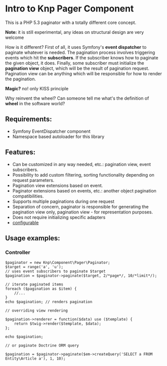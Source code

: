 # Intro to Knp Pager Component

This is a PHP 5.3 paginator with a totally different core concept.

**Note:** it is still experimental, any ideas on structural design are very welcome

How is it different? First of all, it uses Symfony's **event dispatcher** to paginate whatever is needed.
The pagination process involves triggering events which hit the **subscribers**. If the subscriber
knows how to paginate the given object, it does. Finally, some subscriber must initialize the
**pagination view** object, which will be the result of pagination request. Pagination view
can be anything which will be responsible for how to render the pagination.

**Magic?** no! only KISS principle

Why reinvent the wheel? Can someone tell me what's the definition of **wheel** in the software world? 

## Requirements:

- Symfony EventDispatcher component
- Namespace based autoloader for this library

## Features:

- Can be customized in any way needed, etc.: pagination view, event subscribers.
- Possibility to add custom filtering, sorting functionality depending on request parameters.
- Pagination view extensions based on event.
- Paginator extensions based on events, etc.: another object pagination compatibilities.
- Supports multiple paginations during one request
- Separation of concern, paginator is responsible for generating the pagination view only,
pagination view - for representation purposes.
- Does not require initializing specific adapters
- [configurable](config.md)

## Usage examples:

### Controller

    $paginator = new Knp\Component\Pager\Paginator;
    $target = range('a', 'u');
    // uses event subscribers to paginate $target
    $pagination = $paginator->paginate($target, 2/*page*/, 10/*limit*/);
    
    // iterate paginated items
    foreach ($pagination as $item) {
        //...
    }
    echo $pagination; // renders pagination
    
    // overriding view rendering
    
    $pagination->renderer = function($data) use ($template) {
        return $twig->render($template, $data);
    };
    
    echo $pagination;
    
    // or paginate Doctrine ORM query
    
    $pagination = $paginator->paginate($em->createQuery('SELECT a FROM Entity\Article a'), 1, 10);


